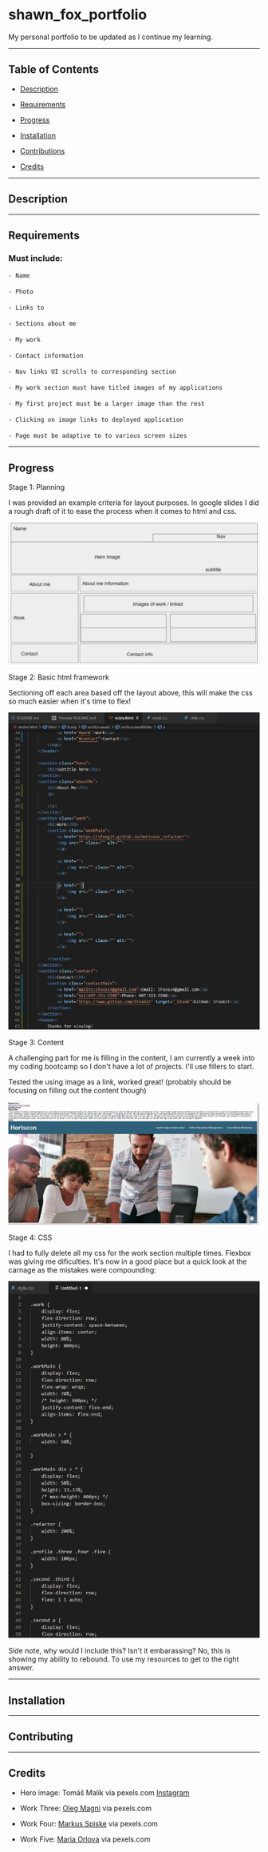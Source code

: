 # shawn_fox_portfolio
My personal portfolio to be updated as I continue my learning.

---
## Table of Contents

- [Description](##Description)

- [Requirements](##Requirements)

- [Progress](##Progress)

- [Installation](##Installation)

- [Contributions](##Contributing)

- [Credits](##Credits)

---
## Description


---
## Requirements

### Must include:

    - Name

    - Photo

    - Links to 

    - Sections about me

    - My work

    - Contact information

    - Nav links UI scrolls to corresponding section

    - My work section must have titled images of my applications

    - My first project must be a larger image than the rest

    - Clicking on image links to deployed application

    - Page must be adaptive to to various screen sizes
    
---
## Progress

Stage 1: Planning

I was provided an example criteria for layout purposes. In google slides I did a rough draft of it to ease the process when it comes to html and css.

![layout](assets/images/layout.jpg)

Stage 2: Basic html framework

Sectioning off each area based off the layout above, this will make the css so much easier when it's time to flex!

![html start](assets/images/stage2.jpg)

Stage 3: Content

A challenging part for me is filling in the content, I am currently a week into my coding bootcamp so I don't have a lot of projects. I'll use fillers to start. 

Tested the using image as a link, worked great! (probably should be focusing on filling out the content though)

![link test horiseon homepage](assets/images/test1.jpg)

Stage 4: CSS

I had to fully delete all my css for the work section multiple times. Flexbox was giving me dificulties. It's now in a good place but a quick look at the carnage as the mistakes were compounding:

![deleted csss](assets/images/flexboxFailures.jpg)

Side note, why would I include this? Isn't it embarassing? No, this is showing my ability to rebound. To use my resources to get to the right answer. 

---
## Installation


---
## Contributing


---
## Credits

- Hero image: Tomáš Malík via pexels.com [Instagram](https://www.instagram.com/tomas_malco_malik)

- Work Three: [Oleg Magni](https://www.pexels.com/@oleg-magni) via pexels.com

- Work Four: [Markus Spiske](https://www.pexels.com/@markusspiske) via pexels.com

- Work Five: [Maria Orlova](https://www.pexels.com/@orlovamaria) via pexels.com